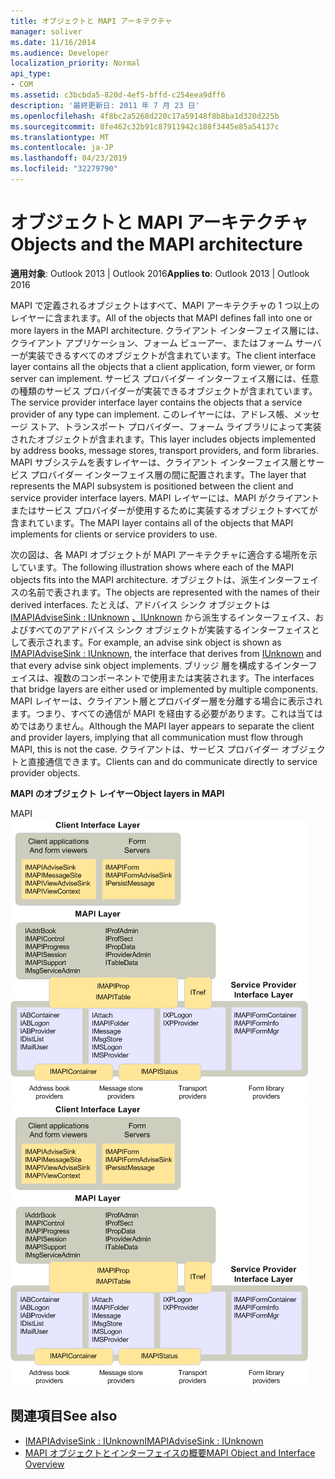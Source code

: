 ```yaml
---
title: オブジェクトと MAPI アーキテクチャ
manager: soliver
ms.date: 11/16/2014
ms.audience: Developer
localization_priority: Normal
api_type:
- COM
ms.assetid: c3bcbda5-820d-4ef5-bffd-c254eea9dff6
description: '最終更新日: 2011 年 7 月 23 日'
ms.openlocfilehash: 4f8bc2a5268d220c17a59148f8b8ba1d320d225b
ms.sourcegitcommit: 8fe462c32b91c87911942c188f3445e85a54137c
ms.translationtype: MT
ms.contentlocale: ja-JP
ms.lasthandoff: 04/23/2019
ms.locfileid: "32279790"
---
```

# <a name="objects-and-the-mapi-architecture"></a><span data-ttu-id="24dd4-103">オブジェクトと MAPI アーキテクチャ</span><span class="sxs-lookup"><span data-stu-id="24dd4-103">Objects and the MAPI architecture</span></span>

<span data-ttu-id="24dd4-104">**適用対象**: Outlook 2013 | Outlook 2016</span><span class="sxs-lookup"><span data-stu-id="24dd4-104">**Applies to**: Outlook 2013 | Outlook 2016</span></span> 
  
<span data-ttu-id="24dd4-105">MAPI で定義されるオブジェクトはすべて、MAPI アーキテクチャの 1 つ以上のレイヤーに含まれます。</span><span class="sxs-lookup"><span data-stu-id="24dd4-105">All of the objects that MAPI defines fall into one or more layers in the MAPI architecture.</span></span> <span data-ttu-id="24dd4-106">クライアント インターフェイス層には、クライアント アプリケーション、フォーム ビューアー、またはフォーム サーバーが実装できるすべてのオブジェクトが含まれています。</span><span class="sxs-lookup"><span data-stu-id="24dd4-106">The client interface layer contains all the objects that a client application, form viewer, or form server can implement.</span></span> <span data-ttu-id="24dd4-107">サービス プロバイダー インターフェイス層には、任意の種類のサービス プロバイダーが実装できるオブジェクトが含まれています。</span><span class="sxs-lookup"><span data-stu-id="24dd4-107">The service provider interface layer contains the objects that a service provider of any type can implement.</span></span> <span data-ttu-id="24dd4-108">このレイヤーには、アドレス帳、メッセージ ストア、トランスポート プロバイダー、フォーム ライブラリによって実装されたオブジェクトが含まれます。</span><span class="sxs-lookup"><span data-stu-id="24dd4-108">This layer includes objects implemented by address books, message stores, transport providers, and form libraries.</span></span> <span data-ttu-id="24dd4-109">MAPI サブシステムを表すレイヤーは、クライアント インターフェイス層とサービス プロバイダー インターフェイス層の間に配置されます。</span><span class="sxs-lookup"><span data-stu-id="24dd4-109">The layer that represents the MAPI subsystem is positioned between the client and service provider interface layers.</span></span> <span data-ttu-id="24dd4-110">MAPI レイヤーには、MAPI がクライアントまたはサービス プロバイダーが使用するために実装するオブジェクトすべてが含まれています。</span><span class="sxs-lookup"><span data-stu-id="24dd4-110">The MAPI layer contains all of the objects that MAPI implements for clients or service providers to use.</span></span> 
  
<span data-ttu-id="24dd4-111">次の図は、各 MAPI オブジェクトが MAPI アーキテクチャに適合する場所を示しています。</span><span class="sxs-lookup"><span data-stu-id="24dd4-111">The following illustration shows where each of the MAPI objects fits into the MAPI architecture.</span></span> <span data-ttu-id="24dd4-112">オブジェクトは、派生インターフェイスの名前で表されます。</span><span class="sxs-lookup"><span data-stu-id="24dd4-112">The objects are represented with the names of their derived interfaces.</span></span> <span data-ttu-id="24dd4-113">たとえば、アドバイス シンク オブジェクトは [IMAPIAdviseSink : IUnknown](imapiadvisesinkiunknown.md) [、IUnknown](https://msdn.microsoft.com/library/33f1d79a-33fc-4ce5-a372-e08bda378332%28Office.15%29.aspx) から派生するインターフェイス、およびすべてのアアドバイス シンク オブジェクトが実装するインターフェイスとして表示されます。</span><span class="sxs-lookup"><span data-stu-id="24dd4-113">For example, an advise sink object is shown as [IMAPIAdviseSink : IUnknown](imapiadvisesinkiunknown.md), the interface that derives from [IUnknown](https://msdn.microsoft.com/library/33f1d79a-33fc-4ce5-a372-e08bda378332%28Office.15%29.aspx) and that every advise sink object implements.</span></span> <span data-ttu-id="24dd4-114">ブリッジ 層を構成するインターフェイスは、複数のコンポーネントで使用または実装されます。</span><span class="sxs-lookup"><span data-stu-id="24dd4-114">The interfaces that bridge layers are either used or implemented by multiple components.</span></span> <span data-ttu-id="24dd4-115">MAPI レイヤーは、クライアント層とプロバイダー層を分離する場合に表示されます。つまり、すべての通信が MAPI を経由する必要があります。これは当てはめではありません。</span><span class="sxs-lookup"><span data-stu-id="24dd4-115">Although the MAPI layer appears to separate the client and provider layers, implying that all communication must flow through MAPI, this is not the case.</span></span> <span data-ttu-id="24dd4-116">クライアントは、サービス プロバイダー オブジェクトと直接通信できます。</span><span class="sxs-lookup"><span data-stu-id="24dd4-116">Clients can and do communicate directly to service provider objects.</span></span> 
  
<span data-ttu-id="24dd4-117">**MAPI のオブジェクト レイヤー**</span><span class="sxs-lookup"><span data-stu-id="24dd4-117">**Object layers in MAPI**</span></span>
  
<span data-ttu-id="24dd4-118">MAPI![の MAPI オブジェクト](media/amapi_38.gif "レイヤー内のオブジェクトレイヤー")</span><span class="sxs-lookup"><span data-stu-id="24dd4-118">![Object layers in MAPI](media/amapi_38.gif "Object layers in MAPI")</span></span>
  
## <a name="see-also"></a><span data-ttu-id="24dd4-119">関連項目</span><span class="sxs-lookup"><span data-stu-id="24dd4-119">See also</span></span>

- [<span data-ttu-id="24dd4-120">IMAPIAdviseSink : IUnknown</span><span class="sxs-lookup"><span data-stu-id="24dd4-120">IMAPIAdviseSink : IUnknown</span></span>](imapiadvisesinkiunknown.md)
- [<span data-ttu-id="24dd4-121">MAPI オブジェクトとインターフェイスの概要</span><span class="sxs-lookup"><span data-stu-id="24dd4-121">MAPI Object and Interface Overview</span></span>](mapi-object-and-interface-overview.md)

